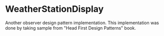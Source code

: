 WeatherStationDisplay
=====================
Another observer design pattern implementation. This implementation was done by taking sample from "Head First Design Patterns" book.
